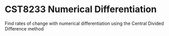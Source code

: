 # CST8233 Numerical Differentiation  
Find rates of change with numerical differentiation using the Central Divided Difference method  
